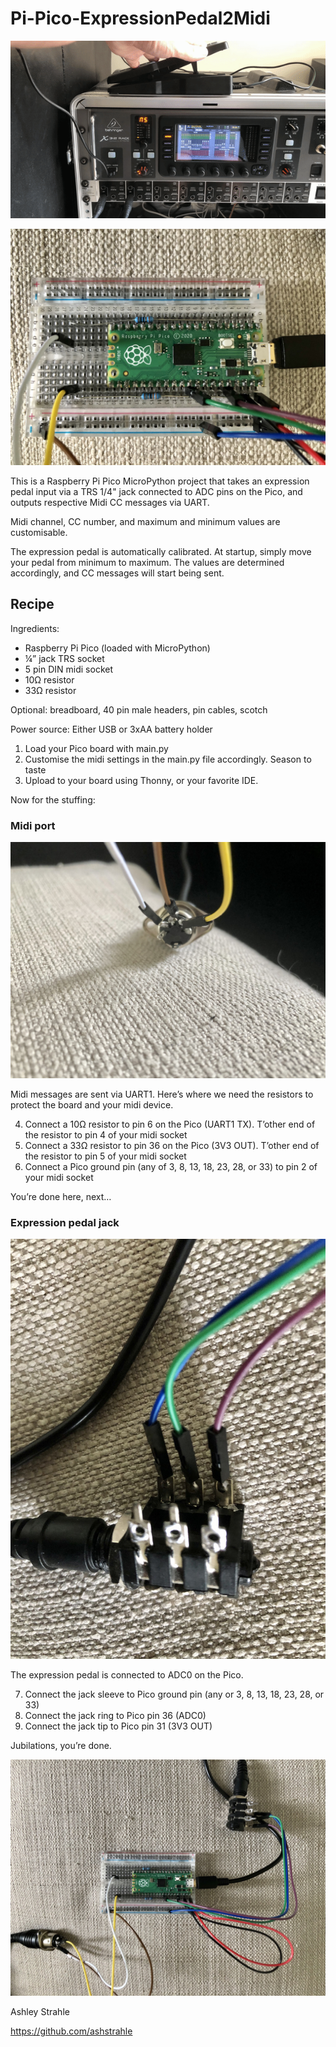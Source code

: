 # Pi-Pico-ExpressionPedal2Midi

![](/docs/Pi-Pico-ExpressionPedal2Midi.gif)

![](/docs/Pi-Pico-ExpressionPedal2Midi2.jpeg)

This is a Raspberry Pi Pico MicroPython project that takes an expression pedal input via a TRS 1/4" jack connected to ADC pins on the Pico, and outputs respective Midi CC messages via UART.

Midi channel, CC number, and maximum and minimum values are customisable.

The expression pedal is automatically calibrated. At startup, simply move your pedal from minimum to maximum. The values are determined accordingly, and CC messages will start being sent.

## Recipe

Ingredients:

- Raspberry Pi Pico (loaded with MicroPython)
- ¼” jack TRS socket
- 5 pin DIN midi socket
- 10Ω resistor
- 33Ω resistor

Optional: breadboard, 40 pin male headers, pin cables, scotch

Power source:
Either USB or 3xAA battery holder

1. Load your Pico board with main.py
2. Customise the midi settings in the main.py file accordingly. Season to taste
3. Upload to your board using Thonny, or your favorite IDE.

Now for the stuffing:

### Midi port

![](/docs/Pi-Pico-ExpressionPedal2Midi4.jpeg)

Midi messages are sent via UART1. Here’s where we need the resistors to protect the board and your midi device. 

4. Connect a 10Ω resistor to pin 6 on the Pico (UART1 TX). T’other end of the resistor to pin 4 of your midi socket
5. Connect a 33Ω resistor to pin 36 on the Pico (3V3 OUT). T’other end of the resistor to pin 5 of your midi socket
6. Connect a Pico ground pin (any of 3, 8, 13, 18, 23, 28, or 33) to pin 2 of your midi socket

You’re done here, next…

### Expression pedal jack

![](/docs/Pi-Pico-ExpressionPedal2Midi3.jpeg)

The expression pedal is connected to ADC0 on the Pico.

7. Connect the jack sleeve to Pico ground pin (any or 3, 8, 13, 18, 23, 28, or 33)
8. Connect the jack ring to Pico pin 36 (ADC0)
9. Connect the jack tip to Pico pin 31 (3V3 OUT)

Jubilations, you’re done.

![](/docs/Pi-Pico-ExpressionPedal2Midi1.jpeg)

Ashley Strahle

https://github.com/ashstrahle
